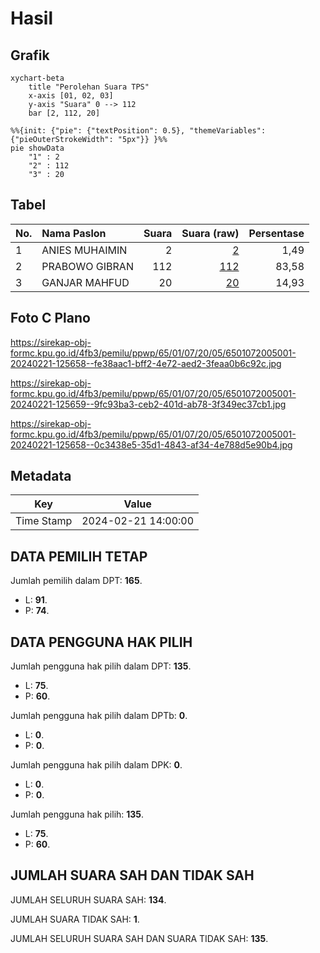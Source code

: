 # Hasil

## Grafik

```mermaid
xychart-beta
    title "Perolehan Suara TPS"
    x-axis [01, 02, 03]
    y-axis "Suara" 0 --> 112
    bar [2, 112, 20]
```

```mermaid
%%{init: {"pie": {"textPosition": 0.5}, "themeVariables": {"pieOuterStrokeWidth": "5px"}} }%%
pie showData
    "1" : 2
    "2" : 112
    "3" : 20
```

## Tabel

| No. | Nama Paslon    | Suara | Suara (raw) | Persentase |
|:--- |:-------------- | -----:| -----------:| ----------:|
| 1   | ANIES MUHAIMIN | 2     | [2][p-1]    | 1,49       |
| 2   | PRABOWO GIBRAN | 112   | [112][p-2]  | 83,58      |
| 3   | GANJAR MAHFUD  | 20    | [20][p-3]   | 14,93      |


[p-1]: https://github.com/gigit-pemilu/pemilu-2024-65-kalimantan-utara/blob/main/pilpres/hitung-suara/sub/65-kalimantan-utara/sub/01-bulungan/sub/07-peso/sub/2005-muara-pangean/sub/001-tps/sub/paslon-1.txt
[p-2]: https://github.com/gigit-pemilu/pemilu-2024-65-kalimantan-utara/blob/main/pilpres/hitung-suara/sub/65-kalimantan-utara/sub/01-bulungan/sub/07-peso/sub/2005-muara-pangean/sub/001-tps/sub/paslon-2.txt
[p-3]: https://github.com/gigit-pemilu/pemilu-2024-65-kalimantan-utara/blob/main/pilpres/hitung-suara/sub/65-kalimantan-utara/sub/01-bulungan/sub/07-peso/sub/2005-muara-pangean/sub/001-tps/sub/paslon-3.txt

## Foto C Plano

https://sirekap-obj-formc.kpu.go.id/4fb3/pemilu/ppwp/65/01/07/20/05/6501072005001-20240221-125658--fe38aac1-bff2-4e72-aed2-3feaa0b6c92c.jpg

https://sirekap-obj-formc.kpu.go.id/4fb3/pemilu/ppwp/65/01/07/20/05/6501072005001-20240221-125659--9fc93ba3-ceb2-401d-ab78-3f349ec37cb1.jpg

https://sirekap-obj-formc.kpu.go.id/4fb3/pemilu/ppwp/65/01/07/20/05/6501072005001-20240221-125658--0c3438e5-35d1-4843-af34-4e788d5e90b4.jpg


## Metadata

| Key        | Value               |
| ---------- | ------------------- |
| Time Stamp | 2024-02-21 14:00:00 |


## DATA PEMILIH TETAP

Jumlah pemilih dalam DPT: **165**.
 * L: **91**.
 * P: **74**.

## DATA PENGGUNA HAK PILIH

Jumlah pengguna hak pilih dalam DPT: **135**.
 * L: **75**.
 * P: **60**.

Jumlah pengguna hak pilih dalam DPTb: **0**.
 * L: **0**.
 * P: **0**.

Jumlah pengguna hak pilih dalam DPK: **0**.
 * L: **0**.
 * P: **0**.

Jumlah pengguna hak pilih: **135**.
 * L: **75**.
 * P: **60**.

## JUMLAH SUARA SAH DAN TIDAK SAH

JUMLAH SELURUH SUARA SAH: **134**.

JUMLAH SUARA TIDAK SAH: **1**.

JUMLAH SELURUH SUARA SAH DAN SUARA TIDAK SAH: **135**.


